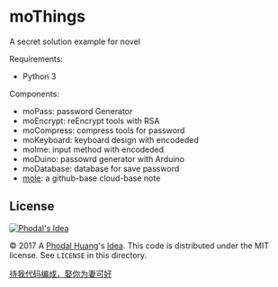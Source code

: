 moThings
===

A secret solution example for novel

Requirements:

 - Python 3

Components:

 - moPass: password Generator
 - moEncrypt: reEncrypt tools with RSA
 - moCompress: compress tools for password
 - moKeyboard: keyboard design with encodeded
 - moIme: input method with encodeded
 - moDuino: passowrd generator with Arduino
 - moDatabase: database for save password
 - [mole](http://github.com/phodal/mole): a github-base cloud-base note

License
---

[![Phodal's Idea](http://brand.phodal.com/shields/idea-small.svg)](http://ideas.phodal.com/)

© 2017 A [Phodal Huang](https://www.phodal.com)'s [Idea](http://github.com/phodal/ideas).  This code is distributed under the MIT license. See `LICENSE` in this directory.

[待我代码编成，娶你为妻可好](http://www.xuntayizhan.com/blog/ji-ke-ai-qing-zhi-er-shi-dai-wo-dai-ma-bian-cheng-qu-ni-wei-qi-ke-hao-wan/)
